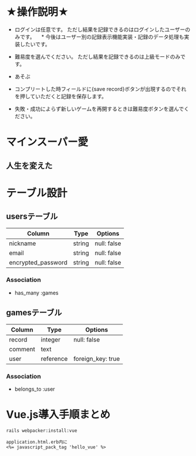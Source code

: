 # ★操作説明★
* ログインは任意です。
ただし結果を記録できるのはログインしたユーザーのみです。
　* 今後はユーザー別の記録表示機能実装・記録のデータ処理も実装したいです。

* 難易度を選んでください。
ただし結果を記録できるのは上級モードのみです。

* あそぶ

* コンプリートした時フィールドに{save record}ボタンが出現するのでそれを押していただくと記録を保存します。

* 失敗・成功によらず新しいゲームを再開するときは難易度ボタンを選んでください。



# マインスーパー愛

## 人生を変えた




# テーブル設計

## usersテーブル

| Column             | Type   | Options     |
| ------------------ | ------ | ----------- |
| nickname           | string | null: false |
| email              | string | null: false |
| encrypted_password | string | null: false |

### Association

- has_many :games

## gamesテーブル

| Column  | Type    | Options     |
| ------- | ------- | ----------- |
| record  | integer | null: false |
| comment | text    |             |
| user    | reference | foreign_key: true |

### Association

- belongs_to :user


# Vue.js導入手順まとめ

```
rails webpacker:install:vue
```

```
application.html.erb内に
<%= javascript_pack_tag 'hello_vue' %>
```

